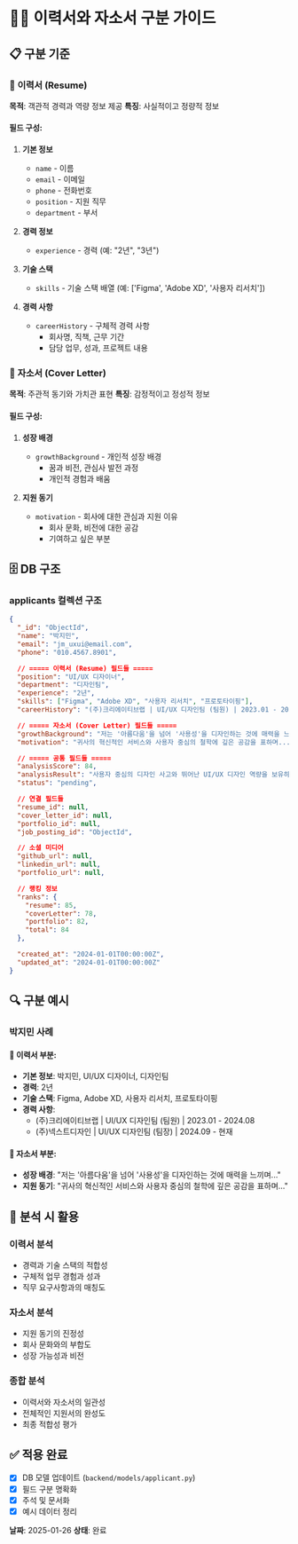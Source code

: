 # 📄📝 이력서와 자소서 구분 가이드

## 📋 **구분 기준**

### 📄 **이력서 (Resume)**
**목적**: 객관적 경력과 역량 정보 제공
**특징**: 사실적이고 정량적 정보

#### **필드 구성:**
1. **기본 정보**
   - `name` - 이름
   - `email` - 이메일
   - `phone` - 전화번호
   - `position` - 지원 직무
   - `department` - 부서

2. **경력 정보**
   - `experience` - 경력 (예: "2년", "3년")

3. **기술 스택**
   - `skills` - 기술 스택 배열 (예: ['Figma', 'Adobe XD', '사용자 리서치'])

4. **경력 사항**
   - `careerHistory` - 구체적 경력 사항
     - 회사명, 직책, 근무 기간
     - 담당 업무, 성과, 프로젝트 내용

### 📝 **자소서 (Cover Letter)**
**목적**: 주관적 동기와 가치관 표현
**특징**: 감정적이고 정성적 정보

#### **필드 구성:**
1. **성장 배경**
   - `growthBackground` - 개인적 성장 배경
     - 꿈과 비전, 관심사 발전 과정
     - 개인적 경험과 배움

2. **지원 동기**
   - `motivation` - 회사에 대한 관심과 지원 이유
     - 회사 문화, 비전에 대한 공감
     - 기여하고 싶은 부분

## 🗄️ **DB 구조**

### **applicants 컬렉션 구조**

```json
{
  "_id": "ObjectId",
  "name": "박지민",
  "email": "jm_uxui@email.com",
  "phone": "010.4567.8901",

  // ===== 이력서 (Resume) 필드들 =====
  "position": "UI/UX 디자이너",
  "department": "디자인팀",
  "experience": "2년",
  "skills": ["Figma", "Adobe XD", "사용자 리서치", "프로토타이핑"],
  "careerHistory": "(주)크리에이티브랩 | UI/UX 디자인팀 (팀원) | 2023.01 - 2024.08\n모바일 앱 UI/UX 디자인\n사용자 리서치 및 페르소나 설계...",

  // ===== 자소서 (Cover Letter) 필드들 =====
  "growthBackground": "저는 '아름다움'을 넘어 '사용성'을 디자인하는 것에 매력을 느끼며 UI/UX 디자이너의 꿈을 키웠습니다...",
  "motivation": "귀사의 혁신적인 서비스와 사용자 중심의 철학에 깊은 공감을 표하며...",

  // ===== 공통 필드들 =====
  "analysisScore": 84,
  "analysisResult": "사용자 중심의 디자인 사고와 뛰어난 UI/UX 디자인 역량을 보유하고 있습니다...",
  "status": "pending",

  // 연결 필드들
  "resume_id": null,
  "cover_letter_id": null,
  "portfolio_id": null,
  "job_posting_id": "ObjectId",

  // 소셜 미디어
  "github_url": null,
  "linkedin_url": null,
  "portfolio_url": null,

  // 랭킹 정보
  "ranks": {
    "resume": 85,
    "coverLetter": 78,
    "portfolio": 82,
    "total": 84
  },

  "created_at": "2024-01-01T00:00:00Z",
  "updated_at": "2024-01-01T00:00:00Z"
}
```

## 🔍 **구분 예시**

### **박지민 사례**

#### **📄 이력서 부분:**
- **기본 정보**: 박지민, UI/UX 디자이너, 디자인팀
- **경력**: 2년
- **기술 스택**: Figma, Adobe XD, 사용자 리서치, 프로토타이핑
- **경력 사항**:
  - (주)크리에이티브랩 | UI/UX 디자인팀 (팀원) | 2023.01 - 2024.08
  - (주)넥스트디자인 | UI/UX 디자인팀 (팀장) | 2024.09 - 현재

#### **📝 자소서 부분:**
- **성장 배경**: "저는 '아름다움'을 넘어 '사용성'을 디자인하는 것에 매력을 느끼며..."
- **지원 동기**: "귀사의 혁신적인 서비스와 사용자 중심의 철학에 깊은 공감을 표하며..."

## 🎯 **분석 시 활용**

### **이력서 분석**
- 경력과 기술 스택의 적합성
- 구체적 업무 경험과 성과
- 직무 요구사항과의 매칭도

### **자소서 분석**
- 지원 동기의 진정성
- 회사 문화와의 부합도
- 성장 가능성과 비전

### **종합 분석**
- 이력서와 자소서의 일관성
- 전체적인 지원서의 완성도
- 최종 적합성 평가

## ✅ **적용 완료**

- [x] DB 모델 업데이트 (`backend/models/applicant.py`)
- [x] 필드 구분 명확화
- [x] 주석 및 문서화
- [x] 예시 데이터 정리

**날짜**: 2025-01-26
**상태**: 완료
